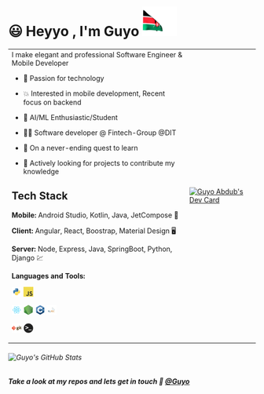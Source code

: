 
# :smiley: Heyyo , I'm Guyo <img height="60" src="https://github.com/Guyoguyes/Guyoguyes/blob/master/kenya.gif">

<table border="0" style="border-style: dashed">
 <tbody>
 
  <tr>
    <td border-style="dashed">I make elegant and professional Software Engineer & Mobile Developer <br/> 
    
- :rocket: Passion for technology

- :boom: Interested in mobile development, Recent focus on backend
     
- :hugs: AI/ML Enthusiastic/Student

- :superhero_man: Software developer @ Fintech-Group @DIT

- :eagle: On a never-ending quest to learn

- :satellite: Actively looking for projects to contribute my knowledge


## Tech Stack

**Mobile:** Android Studio, Kotlin, Java, JetCompose  :iphone:

**Client:** Angular, React, Boostrap, Material Design :desktop_computer:

**Server:** Node, Express, Java, SpringBoot, Python, Django :chart:
     
**Languages and Tools:**  
    
<code><img height="20" src="https://raw.githubusercontent.com/github/explore/80688e429a7d4ef2fca1e82350fe8e3517d3494d/topics/python/python.png"></code>
<code><img height="20" src="https://raw.githubusercontent.com/github/explore/80688e429a7d4ef2fca1e82350fe8e3517d3494d/topics/javascript/javascript.png"></code>

<code><img height="20" src="https://raw.githubusercontent.com/github/explore/80688e429a7d4ef2fca1e82350fe8e3517d3494d/topics/react/react.png"></code>
<code><img height="20" src="https://raw.githubusercontent.com/github/explore/80688e429a7d4ef2fca1e82350fe8e3517d3494d/topics/nodejs/nodejs.png"></code>
<code><img height="20" src="https://raw.githubusercontent.com/github/explore/80688e429a7d4ef2fca1e82350fe8e3517d3494d/topics/cpp/cpp.png"></code>
<code><img height="20" src="https://raw.githubusercontent.com/github/explore/80688e429a7d4ef2fca1e82350fe8e3517d3494d/topics/mysql/mysql.png"></code>

<code><img height="20" src="https://raw.githubusercontent.com/github/explore/80688e429a7d4ef2fca1e82350fe8e3517d3494d/topics/git/git.png"></code>
<code><img height="20" src="https://raw.githubusercontent.com/github/explore/80688e429a7d4ef2fca1e82350fe8e3517d3494d/topics/terminal/terminal.png"></code>
     
</td>
    <td>
     <a href="https://app.daily.dev/guyesa"><img src="https://api.daily.dev/devcards/a98ee2c0471f4fb484b70c80d741083a.png?r=ith" width="400" alt="Guyo Abdub's Dev Card"/></a>
</td>
 </tr>
  </tbody>
</table>

 ######                        <img src="https://github-readme-stats.vercel.app/api?username=guyoguyes&show_icons=true&hide_border=true&count_private=true&theme=aura_dark&icon_color=1B2430" alt="Guyo's GitHub Stats">
  
  
 #####                         Take a look at my repos and lets get in touch :e-mail: [@Guyo](https://www.linkedin.com/in/guyo-abdub/)

